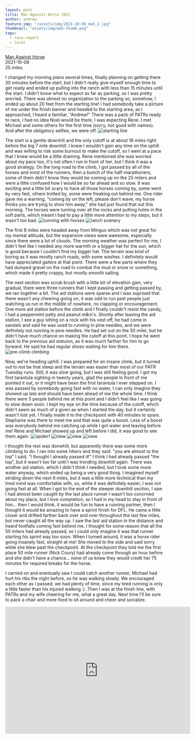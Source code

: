 ```yaml
---
layout: post
title: Man Against Horse 2021
author: andrew
feature-img: "/assets/img/2021-10-09_mah_2.jpg"
thumbnail: "assets/img/mah-thumb.png"
tags:
  - race-report
  - local
---
```


[Man Against Horse](https://managainsthorse.net/)  
2021-10-09  
25 miles

I changed my morning plans several times, finally planning on getting there 30
minutes before the start, but I didn't really give myself enough time to get
ready and ended up pulling into the ranch with less than 15 minutes until the
start. I didn't know what to expect as far as parking, so I was pretty worried.
There was almost no organization to the parking so, somehow, I ended up about
20 feet from the starting line! I had somebody take a picture  of me under the
finish banner and headed to the starting area, as I approached, I heard a
familiar, "Andrew!" There was a pack of PATRs ready to race, I had no idea Noel
would be there, I was expecting Rene. I met Michael and some others for the
first time (sorry, not good with names). And after the obligatory selfies, we
were off.
![starting line](/assets/img/2021-10-09_mah_1.jpg)

The start is a gentle downhill and the only cutoff is at about 18 miles right
before the big 7 mile downhill. I knew I wouldn't gain any time on the uphill
and was willing to risk some burnout to make the cutoff, so I went at a pace
that I knew would be a little draining. Rene mentioned she was worried about my
pace too, it's not often I run in front of her, but I think it was a good
strategy. On the long road to the climb, I got passed by all of the horses and most of
the runners, then a bunch of the half-marathoners, some of them didn't know
they would be coming up on the 25 milers and were a little confused how I would
be so far ahead and so slow. It was exciting and a little bit scary to have all
those horses coming by, some went by very fast, others trotted by, some were
freaking out behind me. One rider gave me a warning, "coming by on the left,
please don't wave, my horse thinks you are trying to shoo him away," she had
just found that out this morning. The horses were turning over all the rocks
and putting holes in the soft parts, which meant I had to pay a little more
attention to my steps, but it wasn't too bad.
![running with horses](/assets/img/2021-10-09_mah_2.jpg)
![ranch scenery](/assets/img/2021-10-09_mah_3.jpg)

The first 8 miles were headed away from Mingus which was not great for my
mental attitude, but the expansive views were awesome, especially since there
were a lot of clouds. The morning weather was perfect for me, I didn't feel
like I needed any more warmth or a bigger hat for the sun, which is good
because I couldn't find my bigger hat. The terrain was kind of boring as it was
mostly ranch roads, with some washes. I definitely would have appreciated
gaiters at that point. There were a few parts where they had dumped gravel on
the road to combat the mud or snow or something, which made it pretty crappy,
but mostly smooth sailing.

The next section was scrub brush with a little bit of elevation gain, very
gradual, there were three runners that I kept passing and getting passed by, we
ran together a bit. The aid stations were sparse and I was suprised that there
wasn't any cheering going on, it was odd to run past people just watching us
run in the middle of nowhere, no clapping or encouragement. One more aid
station before the climb and I finally couldn't resist the candy, I had a
peppermint patty and peanut m&m's. Shortly after leaving the aid station, I see
a guy sitting on a rock with his vest off, he had come in sandals and said he
was used to running in pine needles, and we were definitely not running in pine
needles. He had set out on the 50 miler, but he didn't have much chance on
making the cutoff at this point. I hope he went back to the previous aid
statuion, as it was much farther for him to go forward. He said he had regular
shoes waiting for him there.
![pre-climb climbing](/assets/img/2021-10-09_mah_4.jpg)

Now, we're heading uphill. I was prepared for an insane climb, but it turned
out to not be that steep and the terrain was easier than most of our PATR
Tuesday runs. Still, it was slow going, but I was still feeling good. I got my
first tarantula sighting in twenty years, glad the people in front of me pointed
it out, or it might have been the first tarantula I ever stepped on. I was
passed by somebody going fast with no water, I can only imagine they showed up
late and should have been ahead of me the whole time. I think there were 5
people behind me at this point and I didn't feel like I was going to slow down
soon. I kept my eye on the time because of the cutoff, which didn't seem as
much of a given as when I started the day, but it certainly wasn't lost yet. I
finally made it to the checkpoint with 40 minutes to spare. Stephanie was there
to meet me and that was quite a boost. Less of a boost was everybody behind me
catching up while I got water and leaving before me! Rene and Michael showed up
and left before I did, it was good to see them again.
![spider!](/assets/img/2021-10-09_mah_5.jpg)
![view](/assets/img/2021-10-09_mah_6.jpg)
![view](/assets/img/2021-10-09_mah_7.jpg)
![view](/assets/img/2021-10-09_mah_8.jpg)

I thought the rest was donwhill, but apparently there was some more climbing to
do. I ran into some hikers and they said. "you are almost to the top" I said,
"I thought I already passed it!" I think I had already passed "the top", but it
wasn't too far until I was trending downhill again. There was another aid
station, which I didn't think I needed, but I took some more water anyway,
which ended up being a very good thing. I imagined myself striding down the
next 6 miles, but it was a little more technical than my tired mind was
comfortable with, so, while it was definitely easier, I was not going fast at
all. When I got to the end of the steeper downhill section, I saw I had almost
been caught by the last place runner I wasn't too concrned about my place, but
I love comptetion, so I had in my head to stay in front of him... then I would
think, it would be fun to have a running partner, then I thought it would be
amazing to have a sprint finish for DFL. He came a little closer and drifted
farther back over and over throughout the last few miles, but never caught all
the way up. I saw the last aid station in the distance and heard footfalls
coming fast behind me. I thought for some reason that all the 50 milers had
already passed, so I could only imagine it was that runner starting his sprint
way too soon. When I turned around, it was a horse rider going insanely fast,
straight at me! She moved to the side and said sorry while she blew past  the
checkpoint. At the checkpoint they told me the first place 50 mile runner (Nick
Coury) had already come through an hour before and she didn't have a chance...
none of us knew they would credit her 75 minutes for required breaks for the
horse.

I carried on and eventually saw I could catch another runner, Michael had hurt
his ribs the night before, so he was walking slowly. We encouraged each other
as I passed, we had plenty of time, since my tired running is only a little
faster than his injured walking :) .Then I was at the finish line, with PATRs
and my wife cheering for me, what a great day. Next time I'll be sure to pack a
chair and more food to sit around and cheer and socialize.

<iframe height='405' width='590' frameborder='0' allowtransparency='true' scrolling='no' src='https://www.strava.com/activities/6089314727/embed/cebf719f92c04f605a3b0c664ebe5430d3a875f3'></iframe>
